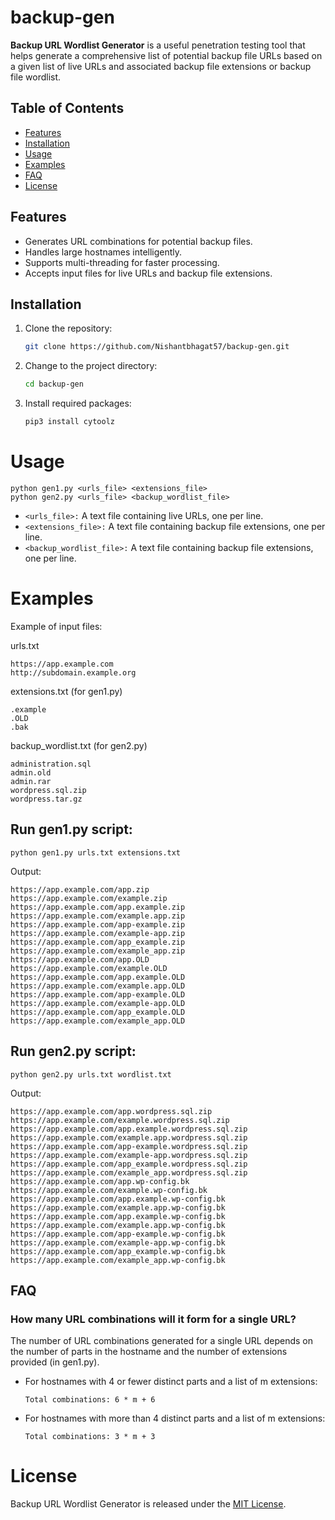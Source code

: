 # backup-gen

**Backup URL Wordlist Generator** is a useful penetration testing tool that helps generate a comprehensive list of potential backup file URLs based on a given list of live URLs and associated backup file extensions or backup file wordlist.

## Table of Contents

- [Features](#features)
- [Installation](#installation)
- [Usage](#usage)
- [Examples](#examples)
- [FAQ](#faq)
- [License](#license)

## Features

- Generates URL combinations for potential backup files.
- Handles large hostnames intelligently.
- Supports multi-threading for faster processing.
- Accepts input files for live URLs and backup file extensions.

## Installation

1. Clone the repository:
   ```bash
   git clone https://github.com/Nishantbhagat57/backup-gen.git
   ```

2. Change to the project directory:
  
   ```bash
   cd backup-gen
   ```

3. Install required packages:

   ```bash
   pip3 install cytoolz
   ```


# Usage
```
python gen1.py <urls_file> <extensions_file>
python gen2.py <urls_file> <backup_wordlist_file>
```

- ```<urls_file>:``` A text file containing live URLs, one per line.
- ```<extensions_file>:``` A text file containing backup file extensions, one per line.
- ```<backup_wordlist_file>:``` A text file containing backup file extensions, one per line.


# Examples

Example of input files:

urls.txt
  ```
  https://app.example.com
  http://subdomain.example.org
  ```

extensions.txt (for gen1.py)
  ```
  .example
  .OLD
  .bak
  ```

backup_wordlist.txt (for gen2.py)
  ```
  administration.sql
  admin.old
  admin.rar
  wordpress.sql.zip
  wordpress.tar.gz
  ```

## Run gen1.py script:

  ```python gen1.py urls.txt extensions.txt```

Output:
  ```
  https://app.example.com/app.zip
  https://app.example.com/example.zip
  https://app.example.com/app.example.zip
  https://app.example.com/example.app.zip
  https://app.example.com/app-example.zip
  https://app.example.com/example-app.zip
  https://app.example.com/app_example.zip
  https://app.example.com/example_app.zip
  https://app.example.com/app.OLD
  https://app.example.com/example.OLD
  https://app.example.com/app.example.OLD
  https://app.example.com/example.app.OLD
  https://app.example.com/app-example.OLD
  https://app.example.com/example-app.OLD
  https://app.example.com/app_example.OLD
  https://app.example.com/example_app.OLD
  ```

## Run gen2.py script:

   ```python gen2.py urls.txt wordlist.txt```

Output:
  ```
  https://app.example.com/app.wordpress.sql.zip
  https://app.example.com/example.wordpress.sql.zip
  https://app.example.com/app.example.wordpress.sql.zip
  https://app.example.com/example.app.wordpress.sql.zip
  https://app.example.com/app-example.wordpress.sql.zip
  https://app.example.com/example-app.wordpress.sql.zip
  https://app.example.com/app_example.wordpress.sql.zip
  https://app.example.com/example_app.wordpress.sql.zip
  https://app.example.com/app.wp-config.bk
  https://app.example.com/example.wp-config.bk
  https://app.example.com/app.example.wp-config.bk
  https://app.example.com/example.app.wp-config.bk
  https://app.example.com/app.example.wp-config.bk
  https://app.example.com/example.app.wp-config.bk
  https://app.example.com/app-example.wp-config.bk
  https://app.example.com/example-app.wp-config.bk
  https://app.example.com/app_example.wp-config.bk
  https://app.example.com/example_app.wp-config.bk
  ```

## FAQ

### How many URL combinations will it form for a single URL?

The number of URL combinations generated for a single URL depends on the number of parts in the hostname and the number of extensions provided (in gen1.py).

- For hostnames with 4 or fewer distinct parts and a list of m extensions:

    ```Total combinations: 6 * m + 6```

- For hostnames with more than 4 distinct parts and a list of m extensions:

    ```Total combinations: 3 * m + 3```

# License
Backup URL Wordlist Generator is released under the [MIT License](LICENSE).
